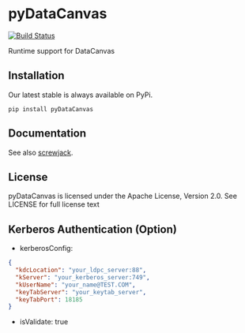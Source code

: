 pyDataCanvas
============

[![Build Status](https://travis-ci.org/DataCanvasIO/pyDataCanvas.svg?branch=master)](https://travis-ci.org/DataCanvasIO/pyDataCanvas)

Runtime support for DataCanvas

Installation
------------

Our latest stable is always available on PyPi.

    pip install pyDataCanvas

Documentation
-------------

See also [screwjack](screwjack.readthedocs.org).

License
-------
pyDataCanvas is licensed under the Apache License, Version 2.0. See LICENSE for full license text


Kerberos Authentication (Option)
-------
* kerberosConfig:

```json
{
  "kdcLocation": "your_ldpc_server:88",
  "kServer": "your_kerberos_server:749",
  "kUserName": "your_name@TEST.COM",
  "keyTabServer": "your_keytab_server",
  "keyTabPort": 18185
}
```

* isValidate: true
